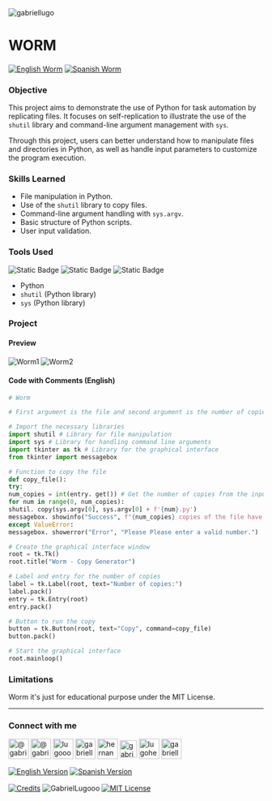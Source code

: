 <img align="center" src="https://media.licdn.com/dms/image/v2/D4D16AQGUNxQ7NSC05A/profile-displaybackgroundimage-shrink_350_1400/profile-displaybackgroundimage-shrink_350_1400/0/1738695150340?e=1744243200&v=beta&t=oXX-ixT9bR3dJcYCLv4KBs5wjKFoeP0524kFGHQMYmQ" alt="gabriellugo" />

# WORM

<a href="https://github.com/GabrielLugooo/Worm" target="_blank" rel="noreferrer noopener"> <img align="center" src="https://img.shields.io/badge/English%20Worm-000000" alt="English Worm" /></a>
<a href="https://github.com/GabrielLugooo/Worm/blob/main/README%20Spanish.md" target="_blank" rel="noreferrer noopener"> <img align="center" src="https://img.shields.io/badge/Spanish%20Worm-green" alt="Spanish Worm" /></a>

### Objective

This project aims to demonstrate the use of Python for task automation by replicating files. It focuses on self-replication to illustrate the use of the `shutil` library and command-line argument management with `sys`.

Through this project, users can better understand how to manipulate files and directories in Python, as well as handle input parameters to customize the program execution.

### Skills Learned

- File manipulation in Python.
- Use of the `shutil` library to copy files.
- Command-line argument handling with `sys.argv`.
- Basic structure of Python scripts.
- User input validation.

### Tools Used

![Static Badge](https://img.shields.io/badge/Python-000000?logo=python&logoSize=auto)
![Static Badge](https://img.shields.io/badge/shutil-000000?logo=shutil&logoSize=auto)
![Static Badge](https://img.shields.io/badge/sys%20argv-000000?logo=sys.argv&logoSize=auto)

- Python
- `shutil` (Python library)
- `sys` (Python library)

### Project

#### Preview

<img align="center" src="https://i.imgur.com/21M6lv3.jpeg" alt="Worm1" />
<img align="center" src="https://i.imgur.com/10RHOqZ.jpeg" alt="Worm2" />

#### Code with Comments (English)

```python
# Worm

# First argument is the file and second argument is the number of copies ['worm.py', '2']

# Import the necessary libraries
import shutil # Library for file manipulation
import sys # Library for handling command line arguments
import tkinter as tk # Library for the graphical interface
from tkinter import messagebox

# Function to copy the file
def copy_file():
try:
num_copies = int(entry. get()) # Get the number of copies from the input
for num in range(0, num_copies):
shutil. copy(sys.argv[0], sys.argv[0] + f'{num}.py')
messagebox. showinfo("Success", f"{num_copies} copies of the file have been created.")
except ValueError:
messagebox. showerror("Error", "Please Please enter a valid number.")

# Create the graphical interface window
root = tk.Tk()
root.title("Worm - Copy Generator")

# Label and entry for the number of copies
label = tk.Label(root, text="Number of copies:")
label.pack()
entry = tk.Entry(root)
entry.pack()

# Button to run the copy
button = tk.Button(root, text="Copy", command=copy_file)
button.pack()

# Start the graphical interface
root.mainloop()
```

### Limitations

Worm it's just for educational purpose under the MIT License.

---

<h3 align="left">Connect with me</h3>

<p align="left">
<a href="https://www.youtube.com/@gabriellugooo" target="_blank" rel="noreferrer noopener"> <img align="center" src="https://img.icons8.com/?size=50&id=55200&format=png" alt="@gabriellugooo" height="40" width="40" /></a>
<a href="http://www.tiktok.com/@gabriellugooo" target="_blank" rel="noreferrer noopener"> <img align="center" src="https://img.icons8.com/?size=50&id=118638&format=png" alt="@gabriellugooo" height="40" width="40" /></a>
<a href="https://instagram.com/lugooogabriel" target="_blank" rel="noreferrer noopener"> <img align="center" src="https://img.icons8.com/?size=50&id=32309&format=png" alt="lugooogabriel" height="40" width="40" /></a>
<a href="https://twitter.com/gabriellugo__" target="_blank" rel="noreferrer noopener"> <img align="center" src="https://img.icons8.com/?size=50&id=phOKFKYpe00C&format=png" alt="gabriellugo__" height="40" width="40" /></a>
<a href="https://www.linkedin.com/in/hernando-gabriel-lugo" target="_blank" rel="noreferrer noopener"> <img align="center" src="https://img.icons8.com/?size=50&id=8808&format=png" alt="hernando-gabriel-lugo" height="40" width="40" /></a>
<a href="https://github.com/GabrielLugooo" target="_blank" rel="noreferrer noopener"> <img align="center" src="https://img.icons8.com/?size=80&id=AngkmzgE6d3E&format=png" alt="gabriellugooo" height="34" width="34" /></a>
<a href="mailto:lugohernandogabriel@gmail.com"> <img align="center" src="https://img.icons8.com/?size=50&id=38036&format=png" alt="lugohernandogabriel@gmail.com" height="40" width="40" /></a>
<a href="https://linktr.ee/gabriellugooo" target="_blank" rel="noreferrer noopener"> <img align="center" src="https://simpleicons.org/icons/linktree.svg" alt="gabriellugooo" height="40" width="40" /></a>
</p>

<p align="left">
<a href="https://github.com/GabrielLugooo/GabrielLugooo/blob/main/README.md" target="_blank" rel="noreferrer noopener"> <img align="center" src="https://img.shields.io/badge/English%20Version-000000" alt="English Version" /></a>
<a href="https://github.com/GabrielLugooo/GabrielLugooo/blob/main/Readme%20Spanish.md" target="_blank" rel="noreferrer noopener"> <img align="center" src="https://img.shields.io/badge/Spanish%20Version-Green" alt="Spanish Version" /></a>
</p>

<a href="https://linktr.ee/gabriellugooo" target="_blank" rel="noreferrer noopener"> <img align="center" src="https://img.shields.io/badge/Credits-Gabriel%20Lugo-green" alt="Credits" /></a>
<img align="center" src="https://komarev.com/ghpvc/?username=GabrielLugoo&label=Profile%20views&color=green&base=2000" alt="GabrielLugooo" />
<a href="" target="_blank" rel="noreferrer noopener"> <img align="center" src="https://img.shields.io/badge/License-MIT-green" alt="MIT License" /></a>
